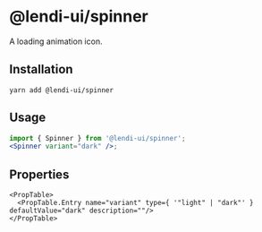 # @lendi-ui/spinner

A loading animation icon.

## Installation

```
yarn add @lendi-ui/spinner
```

## Usage

```jsx
import { Spinner } from '@lendi-ui/spinner';
<Spinner variant="dark" />;
```

## Properties

```
<PropTable>
  <PropTable.Entry name="variant" type={ '"light" | "dark"' } defaultValue="dark" description=""/>
</PropTable>
```
